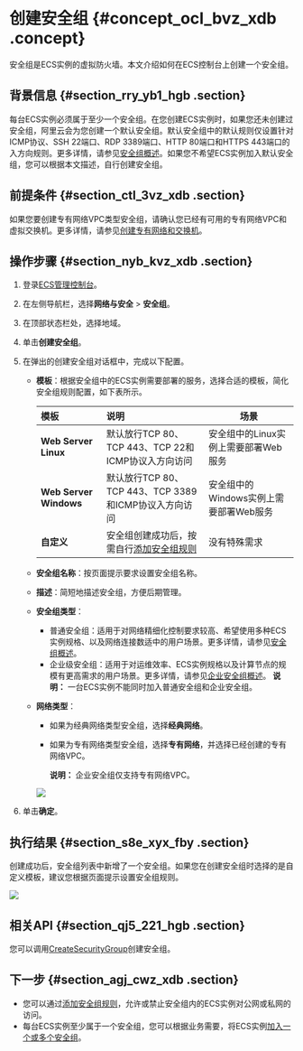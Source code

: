 # 创建安全组 {#concept_ocl_bvz_xdb .concept}

安全组是ECS实例的虚拟防火墙。本文介绍如何在ECS控制台上创建一个安全组。

## 背景信息 {#section_rry_yb1_hgb .section}

每台ECS实例必须属于至少一个安全组。在您创建ECS实例时，如果您还未创建过安全组，阿里云会为您创建一个默认安全组。默认安全组中的默认规则仅设置针对ICMP协议、SSH 22端口、RDP 3389端口、HTTP 80端口和HTTPS 443端口的入方向规则。更多详情，请参见[安全组概述](../cn.zh-CN/安全/安全组/安全组概述.md#)。如果您不希望ECS实例加入默认安全组，您可以根据本文描述，自行创建安全组。

## 前提条件 {#section_ctl_3vz_xdb .section}

如果您要创建专有网络VPC类型安全组，请确认您已经有可用的专有网络VPC和虚拟交换机。更多详情，请参见[创建专有网络和交换机](../../../../../cn.zh-CN/用户指南/专有网络和子网/管理专有网络.md#section_ufw_rhv_rdb)。

## 操作步骤 {#section_nyb_kvz_xdb .section}

1.  登录[ECS管理控制台](https://ecs.console.aliyun.com)。
2.  在左侧导航栏，选择**网络与安全** \> **安全组**。
3.  在顶部状态栏处，选择地域。
4.  单击**创建安全组**。
5.  在弹出的创建安全组对话框中，完成以下配置。
    -   **模板**：根据安全组中的ECS实例需要部署的服务，选择合适的模板，简化安全组规则配置，如下表所示。

        |模板|说明|场景|
        |:-|:-|--|
        |**Web Server Linux**|默认放行TCP 80、TCP 443、TCP 22和ICMP协议入方向访问|安全组中的Linux实例上需要部署Web服务|
        |**Web Server Windows**|默认放行TCP 80、TCP 443、TCP 3389和ICMP协议入方向访问|安全组中的Windows实例上需要部署Web服务|
        |**自定义**|安全组创建成功后，按需自行[添加安全组规则](cn.zh-CN/安全/安全组/添加安全组规则.md#)|没有特殊需求|

    -   **安全组名称**：按页面提示要求设置安全组名称。
    -   **描述**：简短地描述安全组，方便后期管理。
    -   **安全组类型**：

        -   普通安全组：适用于对网络精细化控制要求较高、希望使用多种ECS实例规格、以及网络连接数适中的用户场景。更多详情，请参见[安全组概述](cn.zh-CN/安全/安全组/安全组概述.md#)。
        -   企业级安全组：适用于对运维效率、ECS实例规格以及计算节点的规模有更高需求的用户场景。更多详情，请参见[企业安全组概述](cn.zh-CN/安全/安全组/企业安全组概述.md#)。
        **说明：** 一台ECS实例不能同时加入普通安全组和企业安全组。

    -   **网络类型**：

        -   如果为经典网络类型安全组，选择**经典网络**。
        -   如果为专有网络类型安全组，选择**专有网络**，并选择已经创建的专有网络VPC。

            **说明：** 企业安全组仅支持专有网络VPC。

        ![](http://static-aliyun-doc.oss-cn-hangzhou.aliyuncs.com/assets/img/9717/156042440148375_zh-CN.png)

6.  单击**确定**。

## 执行结果 {#section_s8e_xyx_fby .section}

创建成功后，安全组列表中新增了一个安全组。如果您在创建安全组时选择的是自定义模板，建议您根据页面提示设置安全组规则。

![](http://static-aliyun-doc.oss-cn-hangzhou.aliyuncs.com/assets/img/9717/156042440248380_zh-CN.png)

## 相关API {#section_qj5_221_hgb .section}

您可以调用[CreateSecurityGroup](../cn.zh-CN/API参考/安全组/CreateSecurityGroup.md#)创建安全组。

## 下一步 {#section_agj_cwz_xdb .section}

-   您可以通过[添加安全组规则](cn.zh-CN/安全/安全组/添加安全组规则.md#)，允许或禁止安全组内的ECS实例对公网或私网的访问。
-   每台ECS实例至少属于一个安全组，您可以根据业务需要，将ECS实例[加入一个或多个安全组](cn.zh-CN/安全/安全组/ECS实例加入安全组.md#)。


